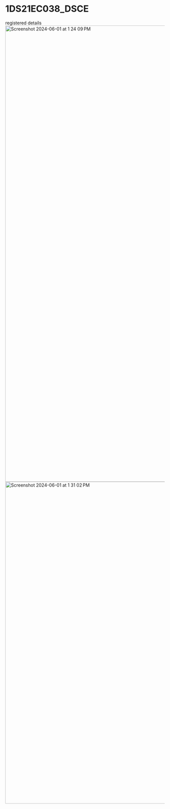 # 1DS21EC038_DSCE

registered details
<img width="1440" alt="Screenshot 2024-06-01 at 1 24 09 PM" src="https://github.com/anushadk13/1DS21EC038_DSCE/assets/122234698/59e0305d-9e46-4464-a261-4fc87a058d0e">
<img width="1016" alt="Screenshot 2024-06-01 at 1 31 02 PM" src="https://github.com/anushadk13/1DS21EC038_DSCE/assets/122234698/807678a0-982d-491a-a01a-3b46ccc345d2">

